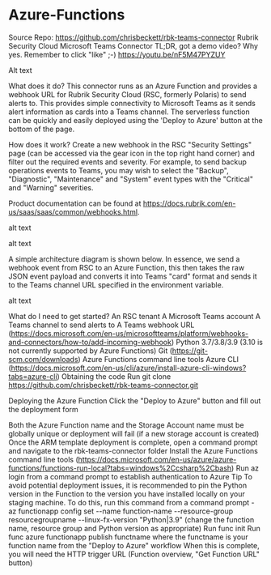 # Azure-Functions
Source Repo: https://github.com/chrisbeckett/rbk-teams-connector
Rubrik Security Cloud Microsoft Teams Connector
TL;DR, got a demo video?
Why yes. Remember to click "like" ;-) https://youtu.be/nF5M47PYZUY

Alt text

What does it do?
This connector runs as an Azure Function and provides a webhook URL for Rubrik Security Cloud (RSC, formerly Polaris) to send alerts to. This provides simple connectivity to Microsoft Teams as it sends alert information as cards into a Teams channel. The serverless function can be quickly and easily deployed using the 'Deploy to Azure' button at the bottom of the page.

How does it work?
Create a new webhook in the RSC "Security Settings" page (can be accessed via the gear icon in the top right hand corner) and filter out the required events and severity. For example, to send backup operations events to Teams, you may wish to select the "Backup", "Diagnostic", "Maintenance" and "System" event types with the "Critical" and "Warning" severities.

Product documentation can be found at https://docs.rubrik.com/en-us/saas/saas/common/webhooks.html.

alt text

alt text

A simple architecture diagram is shown below. In essence, we send a webhook event from RSC to an Azure Function, this then takes the raw JSON event payload and converts it into Teams "card" format and sends it to the Teams channel URL specified in the environment variable.

alt text

What do I need to get started?
An RSC tenant
A Microsoft Teams account
A Teams channel to send alerts to
A Teams webhook URL (https://docs.microsoft.com/en-us/microsoftteams/platform/webhooks-and-connectors/how-to/add-incoming-webhook)
Python 3.7/3.8/3.9 (3.10 is not currently supported by Azure Functions)
Git (https://git-scm.com/downloads)
Azure Functions command line tools
Azure CLI (https://docs.microsoft.com/en-us/cli/azure/install-azure-cli-windows?tabs=azure-cli)
Obtaining the code
Run git clone https://github.com/chrisbeckett/rbk-teams-connector.git

Deploying the Azure Function
Click the "Deploy to Azure" button and fill out the deployment form

Both the Azure Function name and the Storage Account name must be globally unique or deployment will fail (if a new storage account is created)
Once the ARM template deployment is complete, open a command prompt and navigate to the rbk-teams-connector folder
Install the Azure Functions command line tools (https://docs.microsoft.com/en-us/azure/azure-functions/functions-run-local?tabs=windows%2Ccsharp%2Cbash)
Run az login from a command prompt to establish authentication to Azure
Tip To avoid potential deployment issues, it is recommended to pin the Python version in the Function to the version you have installed locally on your staging machine. To do this, run this command from a command prompt - az functionapp config set --name function-name --resource-group resourcegroupname --linux-fx-version "Python|3.9" (change the function name, resource group and Python version as appropriate)
Run func init
Run func azure functionapp publish functname where the functname is your function name from the "Deploy to Azure" workflow
When this is complete, you will need the HTTP trigger URL (Function overview, "Get Function URL" button)
